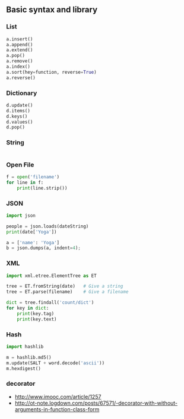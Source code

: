 ## Basic syntax and library

### List
```py
a.insert()
a.append()
a.extend()
a.pop()
a.remove()
a.index()
a.sort(hey=function, reverse=True)
a.reverse()
```

### Dictionary
```py
d.update()
d.items()
d.keys()
d.values()
d.pop()
```

### String
```py
```

### Open File
```py
f = open('filename')
for line in f:
    print(line.strip())
```

### JSON
```py
import json

people = json.loads(dateString)
print(date['Yoga'])

a = ['name': 'Yoga']
b = json.dumps(a, indent=4);
```

### XML
```py
import xml.etree.ElementTree as ET

tree = ET.fromString(date)   # Give a string
tree = ET.parse(filename)    # Give a filename

dict = tree.findall('count/dict')
for key in dict:
    print(key.tag)
    print(key.text)
```

### Hash
```py
import hashlib

m = hashlib.md5()
m.update(SALT + word.decode('ascii'))
m.hexdigest()
```

### decorator
- http://www.imooc.com/article/1257
- http://ot-note.logdown.com/posts/67571/-decorator-with-without-arguments-in-function-class-form
